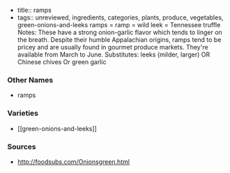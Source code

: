 - title:: ramps
- tags:: unreviewed, ingredients, categories, plants, produce, vegetables, green-onions-and-leeks
ramps = ramp = wild leek = Tennessee truffle Notes: These have a strong onion-garlic flavor which tends to linger on the breath. Despite their humble Appalachian origins, ramps tend to be pricey and are usually found in gourmet produce markets. They're available from March to June. Substitutes: leeks (milder, larger) OR Chinese chives Or green garlic

### Other Names

* ramps

### Varieties

* [[green-onions-and-leeks]]

### Sources
* http://foodsubs.com/Onionsgreen.html

